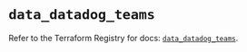 # `data_datadog_teams`

Refer to the Terraform Registry for docs: [`data_datadog_teams`](https://registry.terraform.io/providers/datadog/datadog/3.77.0/docs/data-sources/teams).
